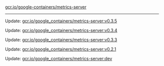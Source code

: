 [gcr.io/google-containers/metrics-server](https://hub.docker.com/r/cruse/metrics-server/tags/) 

----
Update: [gcr.io/google_containers/metrics-server:v0.3.5](https://hub.docker.com/r/cruse/metrics-server/tags/)

Update: [gcr.io/google_containers/metrics-server:v0.3.4](https://hub.docker.com/r/cruse/metrics-server/tags/)

Update: [gcr.io/google_containers/metrics-server:v0.3.3](https://hub.docker.com/r/cruse/metrics-server/tags/)

Update: [gcr.io/google_containers/metrics-server:v0.2.1](https://hub.docker.com/r/cruse/metrics-server/tags/)

Update: [gcr.io/google_containers/metrics-server:dev](https://hub.docker.com/r/cruse/metrics-server/tags/)

